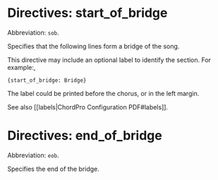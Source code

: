 # Directives: start_of_bridge

Abbreviation: `sob`.

Specifies that the following lines form a bridge of the song.

This directive may include an optional label to identify the section.
For example:,

    {start_of_bridge: Bridge}

The label could be printed before the chorus, or in the left margin.

See also [[labels|ChordPro Configuration PDF#labels]].

# Directives: end_of_bridge

Abbreviation: `eob`.

Specifies the end of the bridge.

